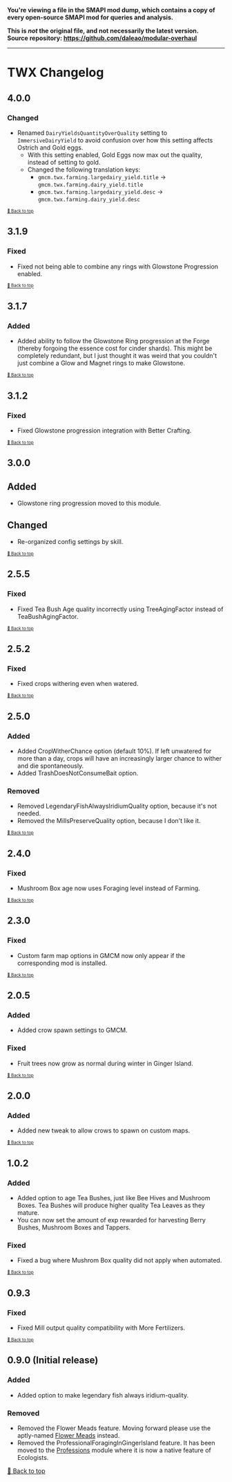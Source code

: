 **You're viewing a file in the SMAPI mod dump, which contains a copy of every open-source SMAPI mod
for queries and analysis.**

**This is _not_ the original file, and not necessarily the latest version.**  
**Source repository: https://github.com/daleao/modular-overhaul**

----

# TWX Changelog

## 4.0.0

### Changed

* Renamed `DairyYieldsQuantityOverQuality` setting to `ImmersiveDairyYield` to avoid confusion over how this setting affects Ostrich and Gold eggs.
    * With this setting enabled, Gold Eggs now max out the quality, instead of setting to gold.
    * Changed the following translation keys:
        * `gmcm.twx.farming.largedairy_yield.title` -> `gmcm.twx.farming.dairy_yield.title`
        * `gmcm.twx.farming.largedairy_yield.desc` -> `gmcm.twx.farming.dairy_yield.desc`

<sup><sup>[🔼 Back to top](#twx-changelog)</sup></sup>

## 3.1.9

### Fixed

* Fixed not being able to combine any rings with Glowstone Progression enabled.

<sup><sup>[🔼 Back to top](#twx-changelog)</sup></sup>

## 3.1.7

### Added

* Added ability to follow the Glowstone Ring progression at the Forge (thereby forgoing the essence cost for cinder shards). This might be completely redundant, but I just thought it was weird that you couldn't just combine a Glow and Magnet rings to make Glowstone.

<sup><sup>[🔼 Back to top](#twx-changelog)</sup></sup>

## 3.1.2

### Fixed

* Fixed Glowstone progression integration with Better Crafting.

<sup><sup>[🔼 Back to top](#twx-changelog)</sup></sup>

## 3.0.0

## Added

* Glowstone ring progression moved to this module.

## Changed

* Re-organized config settings by skill.

<sup><sup>[🔼 Back to top](#twx-changelog)</sup></sup>

## 2.5.5

### Fixed

* Fixed Tea Bush Age quality incorrectly using TreeAgingFactor instead of TeaBushAgingFactor. 

<sup><sup>[🔼 Back to top](#twx-changelog)</sup></sup>

## 2.5.2

### Fixed

* Fixed crops withering even when watered.

<sup><sup>[🔼 Back to top](#twx-changelog)</sup></sup>

## 2.5.0

### Added

* Added CropWitherChance option (default 10%). If left unwatered for more than a day, crops will have an increasingly larger chance to wither and die spontaneously.
* Added TrashDoesNotConsumeBait option.

### Removed

* Removed LegendaryFishAlwaysIridiumQuality option, because it's not needed.
* Removed the MillsPreserveQuality option, because I don't like it.

<sup><sup>[🔼 Back to top](#twx-changelog)</sup></sup>

## 2.4.0

### Fixed

* Mushroom Box age now uses Foraging level instead of Farming.

<sup><sup>[🔼 Back to top](#twx-changelog)</sup></sup>

## 2.3.0

### Fixed

* Custom farm map options in GMCM now only appear if the corresponding mod is installed.

<sup><sup>[🔼 Back to top](#twx-changelog)</sup></sup>

## 2.0.5

### Added

* Added crow spawn settings to GMCM.

### Fixed

* Fruit trees now grow as normal during winter in Ginger Island.

<sup><sup>[🔼 Back to top](#twx-changelog)</sup></sup>

## 2.0.0

### Added

* Added new tweak to allow crows to spawn on custom maps.

<sup><sup>[🔼 Back to top](#twx-changelog)</sup></sup>

## 1.0.2

### Added

* Added option to age Tea Bushes, just like Bee Hives and Mushroom Boxes. Tea Bushes will produce higher quality Tea Leaves as they mature.
* You can now set the amount of exp rewarded for harvesting Berry Bushes, Mushroom Boxes and Tappers.

### Fixed

* Fixed a bug where Mushrom Box quality did not apply when automated.

<sup><sup>[🔼 Back to top](#twx-changelog)</sup></sup>

## 0.9.3

### Fixed

* Fixed Mill output quality compatibility with More Fertilizers.

<sup><sup>[🔼 Back to top](#twx-changelog)</sup></sup>

## 0.9.0 (Initial release)

### Added

* Added option to make legendary fish always iridium-quality.

### Removed

* Removed the Flower Meads feature. Moving forward please use the aptly-named [Flower Meads](https://www.nexusmods.com/stardewvalley/mods/5767) instead.
* Removed the ProfessionalForagingInGingerIsland feature. It has been moved to the [Professions](../Professions) module where it is now a native feature of Ecologists.

[🔼 Back to top](#twx-changelog)